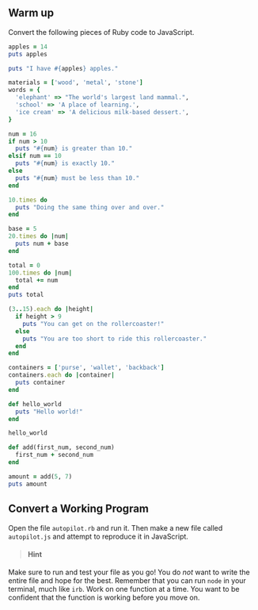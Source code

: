 
## Warm up

Convert the following pieces of Ruby code to JavaScript.

```ruby
apples = 14
puts apples

puts "I have #{apples} apples."
```

```ruby
materials = ['wood', 'metal', 'stone']
words = {
  'elephant' => "The world's largest land mammal.",
  'school' => 'A place of learning.',
  'ice cream' => 'A delicious milk-based dessert.',
}
```

```ruby
num = 16
if num > 10
  puts "#{num} is greater than 10."
elsif num == 10
  puts "#{num} is exactly 10."
else
  puts "#{num} must be less than 10."
end
```

```ruby
10.times do
  puts "Doing the same thing over and over."
end
```

```ruby
base = 5
20.times do |num|
  puts num + base
end
```

```ruby
total = 0
100.times do |num|
  total += num
end
puts total
```

```ruby
(3..15).each do |height|
  if height > 9
    puts "You can get on the rollercoaster!"
  else
    puts "You are too short to ride this rollercoaster."
  end
end
```

```ruby
containers = ['purse', 'wallet', 'backback']
containers.each do |container|
  puts container
end
```

```ruby
def hello_world
  puts "Hello world!"
end

hello_world
```

```ruby
def add(first_num, second_num)
  first_num + second_num
end

amount = add(5, 7)
puts amount
```


## Convert a Working Program

Open the file `autopilot.rb` and run it. Then make a new file called `autopilot.js` and attempt to reproduce it in JavaScript.

> #### Hint
Make sure to run and test your file as you go! You do *not* want to write the entire file and hope for the best. Remember that you can run `node` in your terminal, much like `irb`. Work on one function at a time. You want to be confident that the function is working before you move on.
